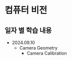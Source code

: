 컴퓨터 비전
=============

일자 별 학습 내용
-------------
- 2024.09.10   
    - Camera Geometry
        - Camera Calibration   